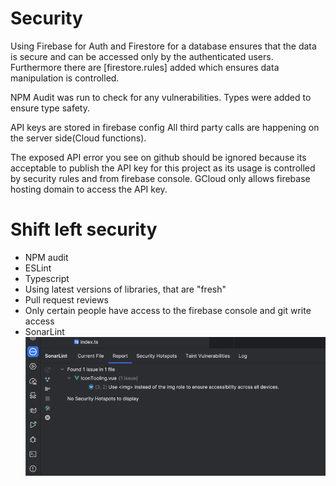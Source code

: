 # Security
Using Firebase for Auth and Firestore for a database ensures that the data is secure and can be accessed only by the authenticated users.
Furthermore there are [firestore.rules] added which ensures data manipulation is controlled.

NPM Audit was run to check for any vulnerabilities.
Types were added to ensure type safety.

API keys are stored in firebase config
All third party calls are happening on the server side(Cloud functions).



The exposed API error you see on github should be ignored because its acceptable to publish the API key for this project 
as its usage is controlled by security rules and from firebase console.
GCloud only allows firebase hosting domain to access the API key.



# Shift left security
- NPM audit
- ESLint
- Typescript
- Using latest versions of libraries, that are "fresh"
- Pull request reviews
- Only certain people have access to the firebase console and git write access
- SonarLint
![img.png](img.png)